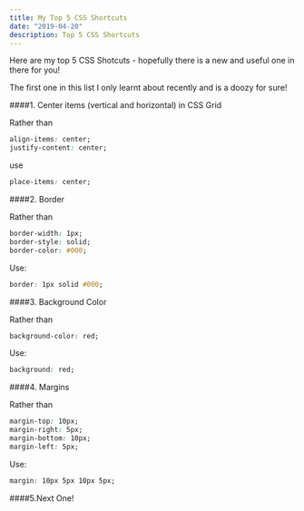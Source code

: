 ```yaml
---
title: My Top 5 CSS Shortcuts
date: "2019-04-20"
description: Top 5 CSS Shortcuts
---
```


Here are my top 5 CSS Shotcuts - hopefully there is a new and useful one in there for you!

The first one in this list I only learnt about recently and is a doozy for sure!


####1. Center items (vertical and horizontal) in CSS Grid

Rather than

```css
align-items: center;
justify-content: center;
```
use
```css
place-items: center;
```

####2. Border

Rather than
```css
border-width: 1px;
border-style: solid;
border-color: #000;
```
Use:
```css
border: 1px solid #000;
```

####3. Background Color

Rather than
```css
background-color: red;
```
Use:
```css
background: red;
```
####4. Margins

Rather than
```css
margin-top: 10px;
margin-right: 5px;
margin-bottom: 10px;
margin-left: 5px;
```
Use:
```css
margin: 10px 5px 10px 5px;
```


####5.Next One!

